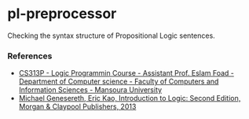# pl-preprocessor
 Checking the syntax structure of Propositional Logic sentences.
### References
- [CS313P - Logic Programmin Course - Assistant Prof. Eslam Foad - Department of Computer science - Faculty of Computers and Information Sciences - Mansoura University](http://csifac.mans.edu.eg/images/files/course-specification/3cs/Logic-programming-.pdf) 
- [Michael Genesereth, Eric Kao, Introduction to Logic: Second Edition, Morgan & Claypool Publishers, 2013](https://books.google.com.eg/books/about/Introduction_to_Logic.html?id=zWajAQAAQBAJ&redir_esc=y)
